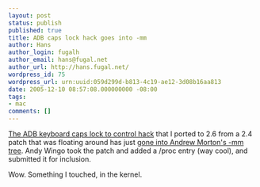 ```yaml
---
layout: post
status: publish
published: true
title: ADB caps lock hack goes into -mm
author: Hans
author_login: fugalh
author_email: hans@fugal.net
author_url: http://hans.fugal.net/
wordpress_id: 75
wordpress_url: urn:uuid:059d299d-b813-4c19-ae12-3d08b16aa813
date: 2005-12-10 08:57:08.000000000 -08:00
tags:
- mac
comments: []
---
```

<p><a href="http://www.xmission.com/~fugalh/capslock/">The ADB keyboard caps lock to control hack</a> that I ported to 2.6 from a 2.4 patch that was floating around has just <a href="http://marc.theaimsgroup.com/?l=linux-mm-commits&amp;m=113419973308982&amp;q=raw">gone into Andrew Morton's -mm tree</a>. Andy Wingo took the patch and added a /proc entry (way cool), and submitted it for inclusion.</p>

<p>Wow. Something I touched, in the kernel.</p>
